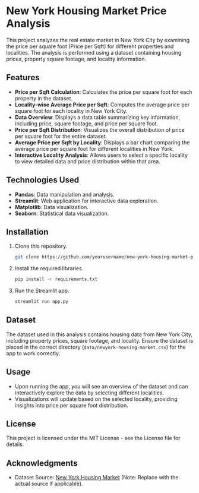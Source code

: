 # New York Housing Market Price Analysis

This project analyzes the real estate market in New York City by examining the price per square foot (Price per Sqft) for different properties and localities. The analysis is performed using a dataset containing housing prices, property square footage, and locality information.

## Features

- **Price per Sqft Calculation**: Calculates the price per square foot for each property in the dataset.
- **Locality-wise Average Price per Sqft**: Computes the average price per square foot for each locality in New York City.
- **Data Overview**: Displays a data table summarizing key information, including price, square footage, and price per square foot.
- **Price per Sqft Distribution**: Visualizes the overall distribution of price per square foot for the entire dataset.
- **Average Price per Sqft by Locality**: Displays a bar chart comparing the average price per square foot for different localities in New York.
- **Interactive Locality Analysis**: Allows users to select a specific locality to view detailed data and price distribution within that area.

## Technologies Used

- **Pandas**: Data manipulation and analysis.
- **Streamlit**: Web application for interactive data exploration.
- **Matplotlib**: Data visualization.
- **Seaborn**: Statistical data visualization.

## Installation

1. Clone this repository.
   ```bash
   git clone https://github.com/yourusername/new-york-housing-market-price-analysis.git
   ```

2. Install the required libraries.
   ```bash
   pip install -r requirements.txt
   ```

3. Run the Streamlit app.
   ```bash
   streamlit run app.py
   ```

## Dataset

The dataset used in this analysis contains housing data from New York City, including property prices, square footage, and locality. Ensure the dataset is placed in the correct directory (`data/newyork-housing-market.csv`) for the app to work correctly.

## Usage

- Upon running the app, you will see an overview of the dataset and can interactively explore the data by selecting different localities.
- Visualizations will update based on the selected locality, providing insights into price per square foot distribution.

## License

This project is licensed under the MIT License - see the License file for details.

## Acknowledgments

- Dataset Source: [New York Housing Market](https://www.kaggle.com/datasets/nelgiriyewithana/new-york-housing-market) (Note: Replace with the actual source if applicable).

